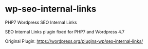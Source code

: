 # wp-seo-internal-links
PHP7 Wordpress SEO Internal Links

SEO Internal Links plugin fixed for PHP7 and Wordpress 4.7

Original Plugin: https://wordpress.org/plugins-wp/seo-internal-links/

